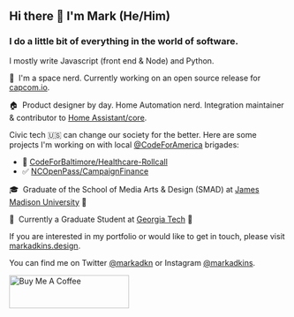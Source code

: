 ## Hi there 👋 I'm Mark (He/Him)
### I do a little bit of everything in the world of software.
I mostly write Javascript (front end & Node) and Python.

🔭&nbsp;&nbsp;I'm a space nerd.  Currently working on an open source release for [capcom.io](https://capcom.io/).

🏠&nbsp;&nbsp;Product designer by day.  Home Automation nerd.  Integration maintainer & contributor to [Home Assistant/core](https://github.com/home-assistant/core/).

Civic tech 🇺🇸 can change our society for the better.  Here are some projects I'm working on with local [@CodeForAmerica](https://github.com/codeforamerica) brigades:
- 🏥 [CodeForBaltimore/Healthcare-Rollcall](https://github.com/CodeForBaltimore/Healthcare-Rollcall)
- ✅ [NCOpenPass/CampaignFinance](https://github.com/ncopenpass/CampaignFinance)

🎓&nbsp;&nbsp;Graduate of the School of Media Arts & Design (SMAD) at [James Madison University](https://twitter.com/JMU) 🐶

🏫&nbsp;&nbsp;Currently a Graduate Student at [Georgia Tech](https://twitter.com/GeorgiaTech) 🐝

If you are interested in my portfolio or would like to get in touch, please visit [markadkins.design](https://markadkins.design).

You can find me on Twitter [@markadkn](https://twitter.com/markadkn) or Instagram [@markadkins](https://instagram.com/markadkins).

<img style="visibility: hidden; display: none; width:0px;height: 0px;" src="https://profile-counter.glitch.me/funkybunch/count.svg" alt="hit counter" align="center" width="0" height="0">

<a href="https://www.buymeacoffee.com/madkins" target="_blank"><img src="https://cdn.buymeacoffee.com/buttons/v2/default-yellow.png" alt="Buy Me A Coffee" style="height: 60px !important;width: 217px !important;" ></a>
